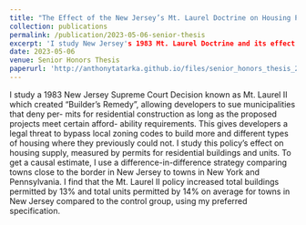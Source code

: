 ```yaml
---
title: "The Effect of the New Jersey’s Mt. Laurel Doctrine on Housing Production"
collection: publications
permalink: /publication/2023-05-06-senior-thesis
excerpt: 'I study New Jersey's 1983 Mt. Laurel Doctrine and its effect on housing supply using a difference-in-difference model. Awarded Honorable Mention for Wilson-Sheehan award for Best Senior Economics Thesis'
date: 2023-05-06
venue: Senior Honors Thesis
paperurl: 'http://anthonytatarka.github.io/files/senior_honors_thesis_2023.pdf'
---
```


I study a 1983 New Jersey Supreme Court Decision known as Mt. Laurel II which
created “Builder’s Remedy”, allowing developers to sue municipalities that deny per-
mits for residential construction as long as the proposed projects meet certain afford-
ability requirements. This gives developers a legal threat to bypass local zoning codes
to build more and different types of housing where they previously could not. I study
this policy’s effect on housing supply, measured by permits for residential buildings
and units. To get a causal estimate, I use a difference-in-difference strategy comparing
towns close to the border in New Jersey to towns in New York and Pennsylvania. I
find that the Mt. Laurel II policy increased total buildings permitted by 13% and total
units permitted by 14% on average for towns in New Jersey compared to the control
group, using my preferred specification.
